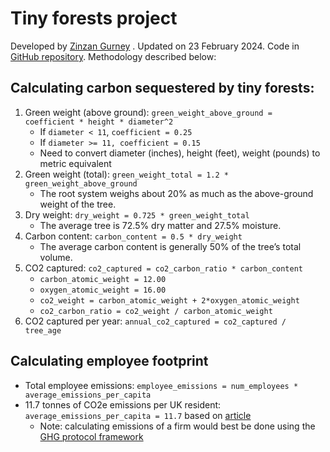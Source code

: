 # Tiny forests project

Developed by [Zinzan Gurney](mailto:z.gurney@reply.com) . Updated on 23 February 2024. Code in [GitHub repository](https://github.com/ZGurney/carbon-sequestration). Methodology described below:

## Calculating carbon sequestered by tiny forests:

1. Green weight (above ground): `green_weight_above_ground = coefficient * height * diameter^2`
	- If `diameter < 11`, `coefficient = 0.25`
	- If `diameter >= 11, coefficient = 0.15`
	- Need to convert diameter (inches), height (feet), weight (pounds) to metric equivalent
1. Green weight (total): `green_weight_total = 1.2 * green_weight_above_ground`
	- The root system weighs about 20% as much as the above-ground weight of the tree.
2. Dry weight: `dry_weight = 0.725 * green_weight_total`
	- The average tree is 72.5% dry matter and 27.5% moisture.
3. Carbon content: `carbon_content = 0.5 * dry_weight`
	- The average carbon content is generally 50% of the tree’s total volume.
4. CO2 captured: `co2_captured = co2_carbon_ratio * carbon_content`
	- `carbon_atomic_weight = 12.00`
	- `oxygen_atomic_weight = 16.00`
	- `co2_weight = carbon_atomic_weight + 2*oxygen_atomic_weight`
	- `co2_carbon_ratio = co2_weight / carbon_atomic_weight`
5. CO2 captured per year: `annual_co2_captured = co2_captured / tree_age`

## Calculating employee footprint
- Total employee emissions: `employee_emissions = num_employees * average_emissions_per_capita`
- 11.7 tonnes of CO2e emissions per UK resident: `average_emissions_per_capita = 11.7` based on  [article](https://www.openaccessgovernment.org/the-average-british-carbon-footprint-is-five-times-over-paris-agreement-recommendations/152669/#:~:text=Recent%20research%20finds%20that%20an,equivalent%20(tCO2e)%20per%20year.)
	- Note: calculating emissions of a firm would best be done using the [GHG protocol framework](https://ghgprotocol.org)
